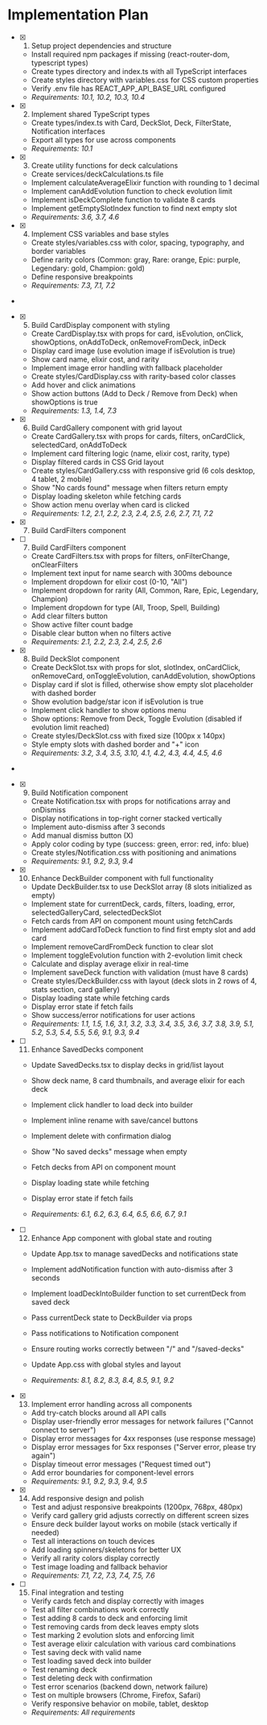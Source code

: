 # Implementation Plan

- [x] 1. Setup project dependencies and structure





  - Install required npm packages if missing (react-router-dom, typescript types)
  - Create types directory and index.ts with all TypeScript interfaces
  - Create styles directory with variables.css for CSS custom properties
  - Verify .env file has REACT_APP_API_BASE_URL configured
  - _Requirements: 10.1, 10.2, 10.3, 10.4_

- [x] 2. Implement shared TypeScript types




  - Create types/index.ts with Card, DeckSlot, Deck, FilterState, Notification interfaces
  - Export all types for use across components
  - _Requirements: 10.1_

- [x] 3. Create utility functions for deck calculations




  - Create services/deckCalculations.ts file
  - Implement calculateAverageElixir function with rounding to 1 decimal
  - Implement canAddEvolution function to check evolution limit
  - Implement isDeckComplete function to validate 8 cards
  - Implement getEmptySlotIndex function to find next empty slot
  - _Requirements: 3.6, 3.7, 4.6_

- [x] 4. Implement CSS variables and base styles





  - Create styles/variables.css with color, spacing, typography, and border variables
  - Define rarity colors (Common: gray, Rare: orange, Epic: purple, Legendary: gold, Champion: gold)
  - Define responsive breakpoints
  - _Requirements: 7.3, 7.1, 7.2_
-

- [x] 5. Build CardDisplay component with styling




  - Create CardDisplay.tsx with props for card, isEvolution, onClick, showOptions, onAddToDeck, onRemoveFromDeck, inDeck
  - Display card image (use evolution image if isEvolution is true)
  - Show card name, elixir cost, and rarity
  - Implement image error handling with fallback placeholder
  - Create styles/CardDisplay.css with rarity-based color classes
  - Add hover and click animations
  - Show action buttons (Add to Deck / Remove from Deck) when showOptions is true
  - _Requirements: 1.3, 1.4, 7.3_

- [x] 6. Build CardGallery component with grid layout




  - Create CardGallery.tsx with props for cards, filters, onCardClick, selectedCard, onAddToDeck
  - Implement card filtering logic (name, elixir cost, rarity, type)
  - Display filtered cards in CSS Grid layout
  - Create styles/CardGallery.css with responsive grid (6 cols desktop, 4 tablet, 2 mobile)
  - Show "No cards found" message when filters return empty
  - Display loading skeleton while fetching cards
  - Show action menu overlay when card is clicked
  - _Requirements: 1.2, 2.1, 2.2, 2.3, 2.4, 2.5, 2.6, 2.7, 7.1, 7.2_
- [x] 7. Build CardFilters component




- [ ] 7. Build CardFilters component

  - Create CardFilters.tsx with props for filters, onFilterChange, onClearFilters
  - Implement text input for name search with 300ms debounce
  - Implement dropdown for elixir cost (0-10, "All")
  - Implement dropdown for rarity (All, Common, Rare, Epic, Legendary, Champion)
  - Implement dropdown for type (All, Troop, Spell, Building)
  - Add clear filters button
  - Show active filter count badge
  - Disable clear button when no filters active
  - _Requirements: 2.1, 2.2, 2.3, 2.4, 2.5, 2.6_

- [x] 8. Build DeckSlot component




  - Create DeckSlot.tsx with props for slot, slotIndex, onCardClick, onRemoveCard, onToggleEvolution, canAddEvolution, showOptions
  - Display card if slot is filled, otherwise show empty slot placeholder with dashed border
  - Show evolution badge/star icon if isEvolution is true
  - Implement click handler to show options menu
  - Show options: Remove from Deck, Toggle Evolution (disabled if evolution limit reached)
  - Create styles/DeckSlot.css with fixed size (100px x 140px)
  - Style empty slots with dashed border and "+" icon
  - _Requirements: 3.2, 3.4, 3.5, 3.10, 4.1, 4.2, 4.3, 4.4, 4.5, 4.6_
-

- [x] 9. Build Notification component




  - Create Notification.tsx with props for notifications array and onDismiss
  - Display notifications in top-right corner stacked vertically
  - Implement auto-dismiss after 3 seconds
  - Add manual dismiss button (X)
  - Apply color coding by type (success: green, error: red, info: blue)
  - Create styles/Notification.css with positioning and animations
  - _Requirements: 9.1, 9.2, 9.3, 9.4_

- [x] 10. Enhance DeckBuilder component with full functionality




  - Update DeckBuilder.tsx to use DeckSlot array (8 slots initialized as empty)
  - Implement state for currentDeck, cards, filters, loading, error, selectedGalleryCard, selectedDeckSlot
  - Fetch cards from API on component mount using fetchCards
  - Implement addCardToDeck function to find first empty slot and add card
  - Implement removeCardFromDeck function to clear slot
  - Implement toggleEvolution function with 2-evolution limit check
  - Calculate and display average elixir in real-time
  - Implement saveDeck function with validation (must have 8 cards)
  - Create styles/DeckBuilder.css with layout (deck slots in 2 rows of 4, stats section, card gallery)
  - Display loading state while fetching cards
  - Display error state if fetch fails
  - Show success/error notifications for user actions
  - _Requirements: 1.1, 1.5, 1.6, 3.1, 3.2, 3.3, 3.4, 3.5, 3.6, 3.7, 3.8, 3.9, 5.1, 5.2, 5.3, 5.4, 5.5, 5.6, 9.1, 9.3, 9.4_




- [ ] 11. Enhance SavedDecks component

  - Update SavedDecks.tsx to display decks in grid/list layout
  - Show deck name, 8 card thumbnails, and average elixir for each deck
  - Implement click handler to load deck into builder
  - Implement inline rename with save/cancel buttons
  - Implement delete with confirmation dialog
  - Show "No saved decks" message when empty
  - Fetch decks from API on component mount



  - Display loading state while fetching
  - Display error state if fetch fails
  - _Requirements: 6.1, 6.2, 6.3, 6.4, 6.5, 6.6, 6.7, 9.1_

- [ ] 12. Enhance App component with global state and routing

  - Update App.tsx to manage savedDecks and notifications state
  - Implement addNotification function with auto-dismiss after 3 seconds
  - Implement loadDeckIntoBuilder function to set currentDeck from saved deck

  - Pass currentDeck state to DeckBuilder via props
  - Pass notifications to Notification component
  - Ensure routing works correctly between "/" and "/saved-decks"
  - Update App.css with global styles and layout
  - _Requirements: 8.1, 8.2, 8.3, 8.4, 8.5, 9.1, 9.2_


- [x] 13. Implement error handling across all components


  - Add try-catch blocks around all API calls
  - Display user-friendly error messages for network failures ("Cannot connect to server")
  - Display error messages for 4xx responses (use response message)
  - Display error messages for 5xx responses ("Server error, please try again")
  - Display timeout error messages ("Request timed out")
  - Add error boundaries for component-level errors
  - _Requirements: 9.1, 9.2, 9.3, 9.4, 9.5_



- [x] 14. Add responsive design and polish



  - Test and adjust responsive breakpoints (1200px, 768px, 480px)
  - Verify card gallery grid adjusts correctly on different screen sizes
  - Ensure deck builder layout works on mobile (stack vertically if needed)
  - Test all interactions on touch devices
  - Add loading spinners/skeletons for better UX
  - Verify all rarity colors display correctly
  - Test image loading and fallback behavior
  - _Requirements: 7.1, 7.2, 7.3, 7.4, 7.5, 7.6_





- [ ] 15. Final integration and testing

  - Verify cards fetch and display correctly with images
  - Test all filter combinations work correctly
  - Test adding 8 cards to deck and enforcing limit
  - Test removing cards from deck leaves empty slots
  - Test marking 2 evolution slots and enforcing limit
  - Test average elixir calculation with various card combinations
  - Test saving deck with valid name
  - Test loading saved deck into builder
  - Test renaming deck
  - Test deleting deck with confirmation
  - Test error scenarios (backend down, network failure)
  - Test on multiple browsers (Chrome, Firefox, Safari)
  - Verify responsive behavior on mobile, tablet, desktop
  - _Requirements: All requirements_
